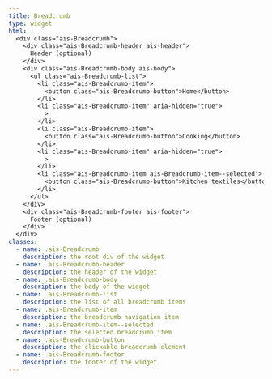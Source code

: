 ```yaml
---
title: Breadcrumb
type: widget
html: |
  <div class="ais-Breadcrumb">
    <div class="ais-Breadcrumb-header ais-header">
      Header (optional)
    </div>
    <div class="ais-Breadcrumb-body ais-body">
      <ul class="ais-Breadcrumb-list">
        <li class="ais-Breadcrumb-item">
          <button class="ais-Breadcrumb-button">Home</button>
        </li>
        <li class="ais-Breadcrumb-item" aria-hidden="true">
          >
        </li>
        <li class="ais-Breadcrumb-item">
          <button class="ais-Breadcrumb-button">Cooking</button>
        </li>
        <li class="ais-Breadcrumb-item" aria-hidden="true">
          >
        </li>
        <li class="ais-Breadcrumb-item ais-Breadcrumb-item--selected">
          <button class="ais-Breadcrumb-button">Kitchen textiles</button>
        </li>
      </ul>
    </div>
    <div class="ais-Breadcrumb-footer ais-footer">
      Footer (optional)
    </div>
  </div>
classes:
  - name: .ais-Breadcrumb
    description: the root div of the widget
  - name: .ais-Breadcrumb-header
    description: the header of the widget
  - name: .ais-Breadcrumb-body
    description: the body of the widget
  - name: .ais-Breadcrumb-list
    description: the list of all breadcrumb items
  - name: .ais-Breadcrumb-item
    description: the breadcrumb navigation item
  - name: .ais-Breadcrumb-item--selected
    description: the selected breadcrumb item
  - name: .ais-Breadcrumb-button
    description: the clickable breadcrumb element
  - name: .ais-Breadcrumb-footer
    description: the footer of the widget
---
```

